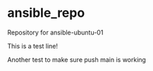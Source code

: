 # ansible_repo
Repository for ansible-ubuntu-01

This is a test line!

Another test to make sure push main is working
